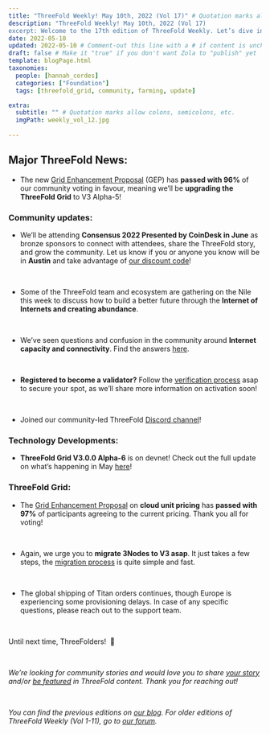 ```yaml
---
title: "ThreeFold Weekly! May 10th, 2022 (Vol 17)" # Quotation marks allow colons, semicolons, etc.
description: "ThreeFold Weekly! May 10th, 2022 (Vol 17)
excerpt: Welcome to the 17th edition of ThreeFold Weekly. Let’s dive into last week’s highlights throughout the ThreeFold ecosystem." # Quotation marks allow colons, semicolons, etc.
date: 2022-05-10
updated: 2022-05-10 # Comment-out this line with a # if content is unchanged
draft: false # Make it "true" if you don't want Zola to "publish" yet
template: blogPage.html
taxonomies:
  people: [hannah_cordes]
  categories: ["Foundation"]
  tags: [threefold_grid, community, farming, update]

extra:
  subtitle: "" # Quotation marks allow colons, semicolons, etc.
  imgPath: weekly_vol_12.jpg
  
---
```


## Major ThreeFold News:

- The new [Grid Enhancement Proposal](https://forum.threefold.io/t/gep-grid-upgrade-to-version-alpha-5-a5/2797?u=hannahcordes) (GEP) has **passed with 96%** of our community voting in favour, meaning we’ll be **upgrading the ThreeFold Grid** to V3 Alpha-5!

### Community updates:

- We’ll be attending **Consensus 2022 Presented by CoinDesk in June** as bronze sponsors to connect with attendees, share the ThreeFold story, and grow the community. Let us know if you or anyone you know will be in **Austin** and take advantage of [our discount code](https://events.coindesk.com/consensus2022?promo=a7MsHxui)!

<br/>

- Some of the ThreeFold team and ecosystem are gathering on the Nile this week to discuss how to build a better future through the **Internet of Internets and creating abundance**.

<br/>

- We’ve seen questions and confusion in the community around **Internet capacity and connectivity**. Find the answers [here](https://forum.threefold.io/t/internet-connectivity-capacity/2802?u=hannahcordes).

<br/>

- **Registered to become a validator?** Follow the [verification process](https://forum.threefold.io/t/the-threefold-validators-verification-process/2276) asap to secure your spot, as we’ll share more information on activation soon!

<br/>

- Joined our community-led ThreeFold [Discord channel](https://discord.gg/PaQtT7A72E)!

### Technology Developments: 

- **ThreeFold Grid V3.0.0 Alpha-6** is on devnet! Check out the full update on what’s happening in May [here](https://forum.threefold.io/t/threefold-product-updates-tfgrid-v3-a-6-plan-may-2022/2808?u=hannahcordes)!

### ThreeFold Grid:

- The [Grid Enhancement Proposal](https://forum.threefold.io/t/gep-for-tfgrid-pricing/2772?u=hannahcordes) on **cloud unit pricing** has **passed with 97%** of participants agreeing to the current pricing. Thank you all for voting!

<br/>

- Again, we urge you to **migrate 3Nodes to V3 asap**. It just takes a few steps, the [migration process](https://forum.threefold.io/t/farming-migration-grid-v2-v3/2143?u=hannahcordes) is quite simple and fast.

<br/>

- The global shipping of Titan orders continues, though Europe is experiencing some provisioning delays. In case of any specific questions, please reach out to the support team.

<br/>

Until next time, ThreeFolders!  🙌

<br/>

_We’re looking for community stories and would love you to share [your story](https://forum.threefold.io/t/looking-for-farmer-stories-to-share-with-the-world/2398?u=hannahcordes) and/or [be featured](https://forum.threefold.io/t/looking-for-people-to-feature-in-threefold-content-its-super-simple/2636/3) in ThreeFold content. Thank you for reaching out!_

<br/>

_You can find the previous editions on [our blog](https://threefold.io/blog). For older editions of ThreeFold Weekly (Vol 1-11), go to [our forum](https://forum.threefold.io/c/ecosystem-developments/41)._
